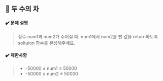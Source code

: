 ## :blue_book: 두 수의 차

#### :heavy_check_mark: 문제 설명 
> 정수 num1과 num2가 주어질 때, num1에서 num2를 뺀 값을 return하도록 soltuion 함수를 완성해주세요.

#### :heavy_check_mark: 제한사항
> * -50000 ≤ num1 ≤ 50000
> * -50000 ≤ num2 ≤ 50000
